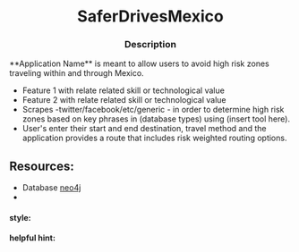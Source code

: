 <h1 align="center">SaferDrivesMexico</h1>

<h3 align="center">Description</h3>
**Application Name** is meant to allow users to avoid high risk zones traveling within and through Mexico.

- Feature 1 with relate related skill or technological value
- Feature 2 with relate related skill or technological value
- Scrapes -twitter/facebook/etc/generic - in order to determine high risk zones based on key phrases in (database types) using (insert tool here).
- User's enter their start and end destination, travel method and the application provides a route that includes risk weighted routing options. 

## Resources:
- Database [neo4j](https://neo4j.com/cloud/platform/aura-graph-database/)
- 
#### **style:** 
#### **helpful hint:** 
